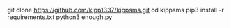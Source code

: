 git clone https://github.com/kipp1337/kippsms.git
cd kippsms
pip3 install -r requirements.txt
python3 enough.py
